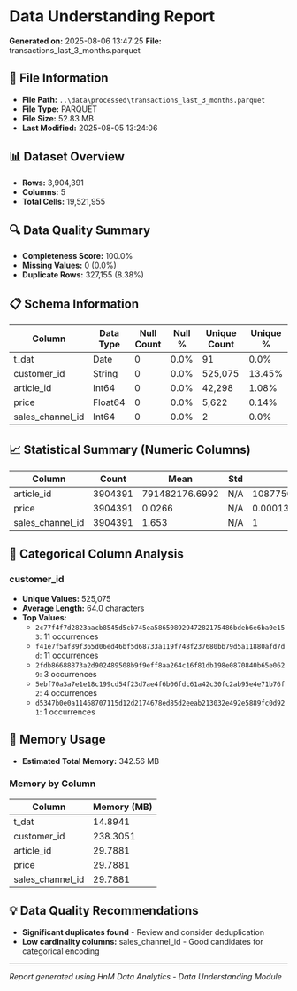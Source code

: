# Data Understanding Report
**Generated on:** 2025-08-06 13:47:25
**File:** transactions_last_3_months.parquet

## 📄 File Information
- **File Path:** `..\data\processed\transactions_last_3_months.parquet`
- **File Type:** PARQUET
- **File Size:** 52.83 MB
- **Last Modified:** 2025-08-05 13:24:06

## 📊 Dataset Overview
- **Rows:** 3,904,391
- **Columns:** 5
- **Total Cells:** 19,521,955

## 🔍 Data Quality Summary
- **Completeness Score:** 100.0%
- **Missing Values:** 0 (0.0%)
- **Duplicate Rows:** 327,155 (8.38%)

## 📋 Schema Information
| Column | Data Type | Null Count | Null % | Unique Count | Unique % |
|--------|-----------|------------|---------|--------------|----------|
| t_dat | Date | 0 | 0.0% | 91 | 0.0% |
| customer_id | String | 0 | 0.0% | 525,075 | 13.45% |
| article_id | Int64 | 0 | 0.0% | 42,298 | 1.08% |
| price | Float64 | 0 | 0.0% | 5,622 | 0.14% |
| sales_channel_id | Int64 | 0 | 0.0% | 2 | 0.0% |

## 📈 Statistical Summary (Numeric Columns)
| Column | Count | Mean | Std | Min | 25% | 50% | 75% | Max |
|--------|-------|------|-----|-----|-----|-----|-----|-----|
| article_id | 3904391 | 791482176.6992 | N/A | 108775015 | N/A | N/A | N/A | 956217002 |
| price | 3904391 | 0.0266 | N/A | 0.00013559322033898305 | N/A | N/A | N/A | 0.5067796610169492 |
| sales_channel_id | 3904391 | 1.653 | N/A | 1 | N/A | N/A | N/A | 2 |

## 📝 Categorical Column Analysis
### customer_id
- **Unique Values:** 525,075
- **Average Length:** 64.0 characters
- **Top Values:**
  - `2c77f4f7d2823aacb8545d5cb745ea58650892947282175486bdeb6e6ba0e153`: 11 occurrences
  - `f41e7f5af89f365d06ed46bf5d68733a119f748f237680bb79d5a11880afd7dd`: 11 occurrences
  - `2fdb86688873a2d902489508b9f9eff8aa264c16f81db198e0870840b65e0629`: 3 occurrences
  - `5ebf70a3a7e1e18c199cd54f23d7ae4f6b06fdc61a42c30fc2ab95e4e71b76f2`: 4 occurrences
  - `d5347b0e0a11468707115d12d2174678ed85d2eeab213032e492e5889fc0d921`: 1 occurrences

## 💾 Memory Usage
- **Estimated Total Memory:** 342.56 MB

### Memory by Column
| Column | Memory (MB) |
|--------|-------------|
| t_dat | 14.8941 |
| customer_id | 238.3051 |
| article_id | 29.7881 |
| price | 29.7881 |
| sales_channel_id | 29.7881 |

## 💡 Data Quality Recommendations
- **Significant duplicates found** - Review and consider deduplication
- **Low cardinality columns:** sales_channel_id - Good candidates for categorical encoding

---
*Report generated using HnM Data Analytics - Data Understanding Module*